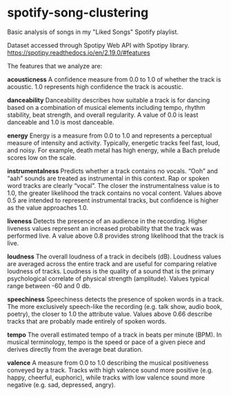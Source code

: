 # spotify-song-clustering
Basic analysis of songs in my "Liked Songs" Spotify playlist.

Dataset accessed through Spotipy Web API with Spotipy library.
https://spotipy.readthedocs.io/en/2.19.0/#features

The features that we analyze are:

**acousticness**
A confidence measure from 0.0 to 1.0 of whether the track is acoustic. 1.0 represents high confidence the track is acoustic.

**danceability**
Danceability describes how suitable a track is for dancing based on a combination of musical elements including tempo, rhythm stability, beat strength, and overall regularity. A value of 0.0 is least danceable and 1.0 is most danceable.

**energy**
Energy is a measure from 0.0 to 1.0 and represents a perceptual measure of intensity and activity. Typically, energetic tracks feel fast, loud, and noisy. For example, death metal has high energy, while a Bach prelude scores low on the scale.

**instrumentalness**
Predicts whether a track contains no vocals. “Ooh” and “aah” sounds are treated as instrumental in this context. Rap or spoken word tracks are clearly “vocal”. The closer the instrumentalness value is to 1.0, the greater likelihood the track contains no vocal content. Values above 0.5 are intended to represent instrumental tracks, but confidence is higher as the value approaches 1.0.

**liveness**
Detects the presence of an audience in the recording. Higher liveness values represent an increased probability that the track was performed live. A value above 0.8 provides strong likelihood that the track is live.

**loudness**
The overall loudness of a track in decibels (dB). Loudness values are averaged across the entire track and are useful for comparing relative loudness of tracks. Loudness is the quality of a sound that is the primary psychological correlate of physical strength (amplitude). Values typical range between -60 and 0 db.

**speechiness**
Speechiness detects the presence of spoken words in a track. The more exclusively speech-like the recording (e.g. talk show, audio book, poetry), the closer to 1.0 the attribute value. Values above 0.66 describe tracks that are probably made entirely of spoken words.

**tempo**
The overall estimated tempo of a track in beats per minute (BPM). In musical terminology, tempo is the speed or pace of a given piece and derives directly from the average beat duration.

**valence**
A measure from 0.0 to 1.0 describing the musical positiveness conveyed by a track. Tracks with high valence sound more positive (e.g. happy, cheerful, euphoric), while tracks with low valence sound more negative (e.g. sad, depressed, angry).